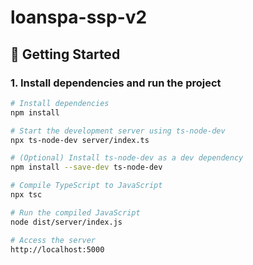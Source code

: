 # loanspa-ssp-v2

## 🔧 Getting Started

### 1. Install dependencies and run the project

```bash
# Install dependencies
npm install

# Start the development server using ts-node-dev
npx ts-node-dev server/index.ts

# (Optional) Install ts-node-dev as a dev dependency
npm install --save-dev ts-node-dev

# Compile TypeScript to JavaScript
npx tsc

# Run the compiled JavaScript
node dist/server/index.js

# Access the server
http://localhost:5000
